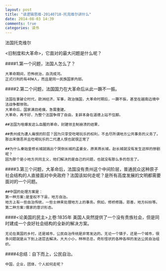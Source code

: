 ```yaml
---
layout: post
title: "读逻辑思维-20140718-托克维尔讲什么"
date: 2014-08-03 14:39
comments: true
categories: 读书
---
```


法国托克维尔

<旧制度和大革命>，它面对的最大问题是什么呢？
    
####1.第一个问题，法国人怎么了？
    
    大革命期间，恐怖统治，血流成河。
    正式行刑的有40W人，而且是同一民族国家内部。
   
####2.第二个问题，法国国力在大革命后从此一蹶不一振。
     
    法国在拿破仑时代，欧洲经济，军事，政治强国，大革命时期后，一蹶不振，甚至在越南边境中法战争都惨败。
    大革命后，国家满目疮痍，急需重建。
    大革命，再不好，为整个法国争得了自由，复辟本身在道德上站不住脚。
    
    ##法国为啥爆发这么血腥的革命，封建领主制崩溃的结果，
    
    ##贵州成为遭人痛恨的阶层？因为只享受吃喝玩乐的权利，不去尽所谓地方公共事务的义务了。
    那出来做恶并且吃喝玩乐的二代遭人恨也就很正常了
    
    ##为什么秦始皇修长城就搞出个哭倒长城的孟姜女，原来燕长城，赵长城就没有发生这样的惨剧呢？
    因为那个是小地方共同主义，他们解决的是自己的问题，也就没有那么多的怨言了。
    
####3.第三个问题，大革命后，法国没有贵州这个中间阶层，普通民众这种原子社会结构的人直接面对中央政府？法国该如何走呢？是所有高度发展的文明都需要面对的一个问题。
    
    ##中国的处理方案是：
    第一种方案:是皇权不下县，地方自治。
    地方上有一些自治传统，一些士绅来处理地方上的事务。例如，修桥修路，慈善，地方纠纷等。
    第二种方案:儒家的意识形态。
    

####<论美国的民主>上卷:1835年 美国人突然提供了一个没有贵族社会，但是同时建成一个良好社会结构的全新的解决方案。
    
    无论在美国的乡村，还是城市，公民自治传统是非常发达的。无论一个镇子，还是一个城市，很多问题就是从下到上逐层去解决。大大小小，林林总总，奇形怪状的各种各样的发达公民自治组织。

####4总结：自下而上，公民自治。

    中国，企业，团体，个人如何走呢？